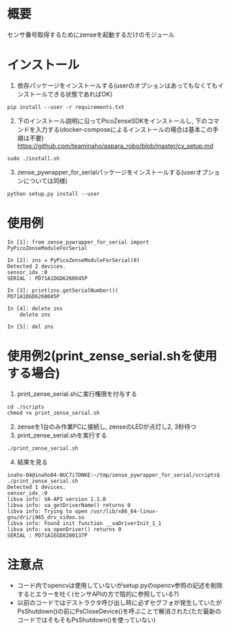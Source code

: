 # 概要
センサ番号取得するためにzenseを起動するだけのモジュール

# インストール
1. 依存パッケージをインストールする(userのオプションはあってもなくてもインストールできる状態であればOK)
```
pip install --user -r requirements.txt
```
2. 下のインストール説明に沿ってPicoZenseSDKをインストールし, 下のコマンドを入力する(docker-composeによるインストールの場合は基本この手順は不要)
https://github.com/teaminaho/aspara_robo/blob/master/cv_setup.md
```
sudo ./install.sh
```

3. zense_pywrapper_for_serialパッケージをインストールする(userオプションについては同様) 
```
python setup.py install --user
```

# 使用例
```
In [1]: from zense_pywrapper_for_serial import PyPicoZenseModuleForSerial

In [2]: zns = PyPicoZenseModuleForSerial(0)
Detected 2 devices.
sensor_idx_:0
SERIAL : PD71A1DGD6260045P

In [3]: print(zns.getSerialNumber())
PD71A1DGD6260045P

In [4]: delete zns
    delete zns

In [5]: del zns
```

# 使用例2(print_zense_serial.shを使用する場合)
1. print_zense_serial.shに実行権限を付与する
```
cd ./scripts
chmod +x print_zense_serial.sh
```
2. zenseを1台のみ作業PCに接続し, zenseのLEDが点灯し2, 3秒待つ
3. print_zense_serial.shを実行する
```
./print_zense_serial.sh
```
4. 結果を見る
```
inaho-04@inaho04-NUC7i7DNKE:~/tmp/zense_pywrapper_for_serial/scripts$ ./print_zense_serial.sh 
Detected 1 devices.
sensor_idx_:0
libva info: VA-API version 1.1.0
libva info: va_getDriverName() returns 0
libva info: Trying to open /usr/lib/x86_64-linux-gnu/dri/i965_drv_video.so
libva info: Found init function __vaDriverInit_1_1
libva info: va_openDriver() returns 0
SERIAL : PD71A1EGD8280137P
```

# 注意点
 - コード内でopencvは使用していないがsetup.pyのopencv参照の記述を削除するとエラーを吐く(センサAPIの方で陰的に参照している?)
 - 以前のコードではデストラクタ呼び出し時に必ずセグフォが発生していたがPsShutdown()の前にPsCloseDevice()を呼ぶことで解消された(ただ最新のコードではそもそもPsShutdown()を使っていない)


